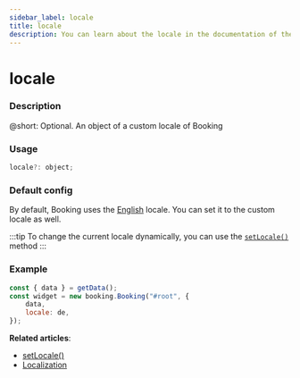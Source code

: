 ```yaml
---
sidebar_label: locale
title: locale
description: You can learn about the locale in the documentation of the DHTMLX JavaScript Booking library. Browse developer guides and API reference, try out code examples and live demos, and download a free 30-day evaluation version of DHTMLX Booking.
---
```


# locale

### Description

@short: Optional. An object of a custom locale of Booking

### Usage

~~~jsx
locale?: object;
~~~

### Default config

By default, Booking uses the [English](/guides/localization/#default-locale) locale. You can set it to the custom locale as well.

:::tip
To change the current locale dynamically, you can use the [`setLocale()`](/api/methods/booking-setlocale-method) method 
:::

### Example

~~~jsx
const { data } = getData();
const widget = new booking.Booking("#root", {
	data,
	locale: de,
});
~~~

**Related articles**: 
- [setLocale()](/api/methods/booking-setlocale-method)
- [Localization](/guides/localization)

